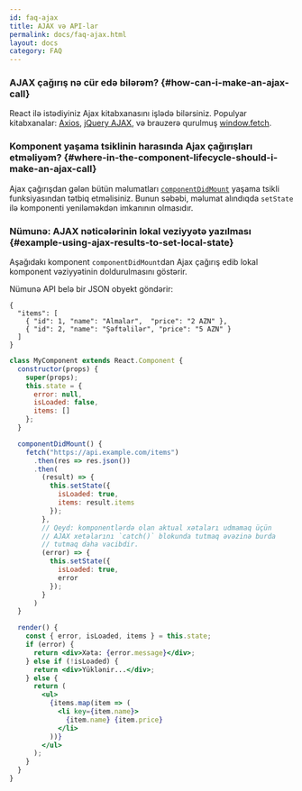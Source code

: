 ```yaml
---
id: faq-ajax
title: AJAX və API-lar
permalink: docs/faq-ajax.html
layout: docs
category: FAQ
---
```


### AJAX çağırış nə cür edə bilərəm? {#how-can-i-make-an-ajax-call}

React ilə istədiyiniz Ajax kitabxanasını işlədə bilərsiniz. Populyar kitabxanalar: [Axios](https://github.com/axios/axios), [jQuery AJAX](https://api.jquery.com/jQuery.ajax/), və brauzerə qurulmuş [window.fetch](https://developer.mozilla.org/en-US/docs/Web/API/Fetch_API).

### Komponent yaşama tsiklinin harasında Ajax çağırışları etməliyəm? {#where-in-the-component-lifecycle-should-i-make-an-ajax-call}

Ajax çağırışdan gələn bütün məlumatları [`componentDidMount`](/docs/react-component.html#mounting) yaşama tsikli funksiyasından tətbiq etməlisiniz. Bunun səbəbi, məlumat alındıqda `setState` ilə komponenti yeniləməkdən imkanının olmasıdır.

### Nümunə: AJAX nəticələrinin lokal veziyyətə yazılması {#example-using-ajax-results-to-set-local-state}

Aşağıdakı komponent `componentDidMount`dan Ajax çağırış edib lokal komponent vəziyyətinin doldurulmasını göstərir. 

Nümunə API belə bir JSON obyekt göndərir:

```
{
  "items": [
    { "id": 1, "name": "Almalar",  "price": "2 AZN" },
    { "id": 2, "name": "Şəftəlilər", "price": "5 AZN" }
  ] 
}
```

```jsx
class MyComponent extends React.Component {
  constructor(props) {
    super(props);
    this.state = {
      error: null,
      isLoaded: false,
      items: []
    };
  }

  componentDidMount() {
    fetch("https://api.example.com/items")
      .then(res => res.json())
      .then(
        (result) => {
          this.setState({
            isLoaded: true,
            items: result.items
          });
        },
        // Qeyd: komponentlərdə olan aktual xətaları udmamaq üçün
        // AJAX xetəlarını `catch()` blokunda tutmaq əvəzinə burda
        // tutmaq daha vacibdir.
        (error) => {
          this.setState({
            isLoaded: true,
            error
          });
        }
      )
  }

  render() {
    const { error, isLoaded, items } = this.state;
    if (error) {
      return <div>Xəta: {error.message}</div>;
    } else if (!isLoaded) {
      return <div>Yüklənir...</div>;
    } else {
      return (
        <ul>
          {items.map(item => (
            <li key={item.name}>
              {item.name} {item.price}
            </li>
          ))}
        </ul>
      );
    }
  }
}
```
